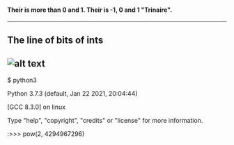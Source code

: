 #### Their is more than 0 and 1. Their is -1, 0 and 1 "Trinaire".
---
## The line of bits of ints
![alt text](https://github.com/lahbabic/c_hack/blob/main/triangular_function_of_int.png)
---
$ python3

Python 3.7.3 (default, Jan 22 2021, 20:04:44) 

[GCC 8.3.0] on linux

Type "help", "copyright", "credits" or "license" for more information.

:>>> pow(2, 4294967296)
